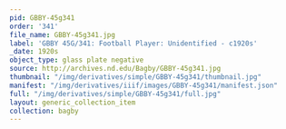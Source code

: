 ```yaml
---
pid: GBBY-45g341
order: '341'
file_name: GBBY-45g341.jpg
label: 'GBBY 45G/341: Football Player: Unidentified - c1920s'
_date: 1920s
object_type: glass plate negative
source: http://archives.nd.edu/Bagby/GBBY-45g341.jpg
thumbnail: "/img/derivatives/simple/GBBY-45g341/thumbnail.jpg"
manifest: "/img/derivatives/iiif/images/GBBY-45g341/manifest.json"
full: "/img/derivatives/simple/GBBY-45g341/full.jpg"
layout: generic_collection_item
collection: bagby
---
```

